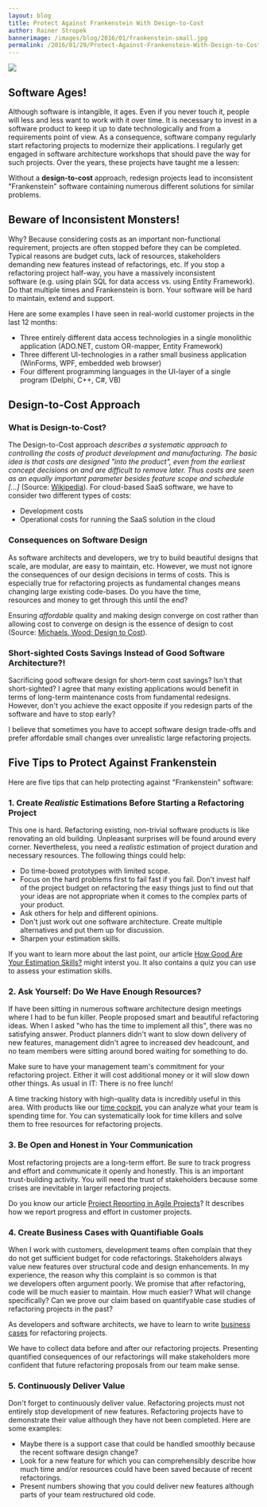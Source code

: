 ```yaml
---
layout: blog
title: Protect Against Frankenstein With Design-to-Cost
author: Rainer Stropek
bannerimage: /images/blog/2016/01/frankenstein-small.jpg
permalink: /2016/01/29/Protect-Against-Frankenstein-With-Design-to-Cost
---
```


<p xmlns="http://www.w3.org/1999/xhtml">
  <img src="{{site.baseurl}}/images/blog/2016/01/frankenstein.jpg" />
</p><h2 xmlns="http://www.w3.org/1999/xhtml">Software Ages!</h2><p xmlns="http://www.w3.org/1999/xhtml">Although software is intangible, it ages. Even if you never touch it, people will less and less want to work with it over time. It is necessary to invest in a software product to keep it up to date technologically and from a requirements point of view. As a consequence, software company regularly start refactoring projects to modernize their applications. I regularly get engaged in software architecture workshops that should pave the way for such projects. Over the years, these projects have taught me a lessen:</p><p class="showcase" xmlns="http://www.w3.org/1999/xhtml">Without a <strong>design-to-cost</strong> approach, redesign projects lead to inconsistent "Frankenstein" software containing numerous different solutions for similar problems.</p><h2 xmlns="http://www.w3.org/1999/xhtml">Beware of Inconsistent Monsters!</h2><p xmlns="http://www.w3.org/1999/xhtml">Why? Because considering costs as an important non-functional requirement, projects are often stopped before they can be completed. Typical reasons are budget cuts, lack of resources, stakeholders demanding new features instead of refactorings, etc. If you stop a refactoring project half-way, you have a massively inconsistent software (e.g. using plain SQL for data access vs. using Entity Framework). Do that multiple times and Frankenstein is born. Your software will be hard to maintain, extend and support.</p><p xmlns="http://www.w3.org/1999/xhtml">Here are some examples I have seen in real-world customer projects in the last 12 months:</p><ul xmlns="http://www.w3.org/1999/xhtml">
  <li>Three entirely different data access technologies in a single monolithic application (ADO.NET, custom OR-mapper, Entity Framework)</li>
  <li>Three different UI-technologies in a rather small business application (WinForms, WPF, embedded web browser)</li>
  <li>Four different programming languages in the UI-layer of a single program (Delphi, C++, C#, VB)</li>
</ul><h2 xmlns="http://www.w3.org/1999/xhtml">Design-to-Cost Approach
<br /></h2><h3 xmlns="http://www.w3.org/1999/xhtml">What is Design-to-Cost?</h3><p xmlns="http://www.w3.org/1999/xhtml">The Design-to-Cost approach <em>describes a systematic approach to controlling the costs of product development and manufacturing. The basic idea is that costs are designed "into the product", even from the earliest concept decisions on and are difficult to remove later. Thus costs are seen as an equally important parameter besides feature scope and schedule [...]</em> (Source: <a href="https://en.wikipedia.org/wiki/Design-to-cost" target="_blank">Wikipedia</a>). For cloud-based SaaS software, we have to consider two different types of costs:</p><ul xmlns="http://www.w3.org/1999/xhtml">
  <li>Development costs</li>
  <li>Operational costs for running the SaaS solution in the cloud
<br /></li>
</ul><h3 xmlns="http://www.w3.org/1999/xhtml">Consequences on Software Design</h3><p xmlns="http://www.w3.org/1999/xhtml">As software architects and developers, we try to build beautiful designs that scale, are modular, are easy to maintain, etc. However, we must not ignore the consequences of our design decisions in terms of costs. This is especially true for refactoring projects as fundamental changes means changing large existing code-bases. Do you have the time, resources and money to get through this until the end?</p><p class="showcase" xmlns="http://www.w3.org/1999/xhtml">Ensuring <em>affordable</em> quality and making design converge on cost rather than allowing cost to converge on design is the essence of design to cost (Source: <a href="https://books.google.at/books?id=XXIJTb7P2koC&amp;lpg=PP1&amp;dq=design%20to%20cost&amp;hl=de&amp;pg=PR17#v=onepage&amp;q=design%20to%20cost&amp;f=false" target="_blank">Michaels, Wood: Design to Cost</a>).</p><h3 xmlns="http://www.w3.org/1999/xhtml">Short-sighted Costs Savings Instead of Good Software Architecture?!</h3><p xmlns="http://www.w3.org/1999/xhtml">Sacrificing good software design for short-term cost savings? Isn't that short-sighted? I agree that many existing applications would benefit in terms of long-term maintenance costs from fundamental redesigns. However, don't you achieve the exact opposite if you redesign parts of the software and have to stop early?</p><p class="showcase" xmlns="http://www.w3.org/1999/xhtml">I believe that sometimes you have to accept software design trade-offs and prefer affordable small changes over unrealistic large refactoring projects.</p><h2 xmlns="http://www.w3.org/1999/xhtml">Five Tips to Protect Against Frankenstein
<br /></h2><p xmlns="http://www.w3.org/1999/xhtml">Here are five tips that can help protecting against "Frankenstein" software:</p><h3 xmlns="http://www.w3.org/1999/xhtml">1. Create <em>Realistic</em> Estimations Before Starting a Refactoring Project</h3><p xmlns="http://www.w3.org/1999/xhtml">This one is hard. Refactoring existing, non-trivial software products is like renovating an old building. Unpleasant surprises will be found around every corner. Nevertheless, you need a <em>realistic</em> estimation of project duration and necessary resources. The following things could help:</p><ul xmlns="http://www.w3.org/1999/xhtml">
  <li>Do time-boxed prototypes with limited scope.</li>
  <li>Focus on the hard problems first to fail fast if you fail. Don't invest half of the project budget on refactoring the easy things just to find out that your ideas are not appropriate when it comes to the complex parts of your product.</li>
  <li>Ask others for help and different opinions.</li>
  <li>Don't just work out one software architecture. Create multiple alternatives and put them up for discussion.</li>
  <li>Sharpen your estimation skills.</li>
</ul><p class="showcase" xmlns="http://www.w3.org/1999/xhtml">If you want to learn more about the last point, our article <a href="~/blog/2013/07/19/How-Good-Are-Your-Estimation-Skills" target="_blank">How Good Are Your Estimation Skills?</a> might interst you. It also contains a quiz you can use to assess your estimation skills.<br /></p><h3 xmlns="http://www.w3.org/1999/xhtml">2. Ask Yourself: Do We Have Enough Resources?</h3><p xmlns="http://www.w3.org/1999/xhtml">If have been sitting in numerous software architecture design meetings where I had to be fun killer. People proposed smart and beautiful refactoring ideas. When I asked "who has the time to implement all this", there was no satisfying answer. Product planners didn't want to slow down delivery of new features, management didn't agree to increased dev headcount, and no team members were sitting around bored waiting for something to do.<br /></p><p class="showcase" xmlns="http://www.w3.org/1999/xhtml">Make sure to have your management team's commitment for your refactoring project. Either it will cost additional money or it will slow down other things. As usual in IT: There is no free lunch!</p><p xmlns="http://www.w3.org/1999/xhtml">A time tracking history with high-quality data is incredibly useful in this area. With products like our <a href="http://www.timecockpit.com" target="_blank">time cockpit</a>, you can analyze what your team is spending time for. You can systematically look for time killers and solve them to free resources for refactoring projects.<br /></p><h3 xmlns="http://www.w3.org/1999/xhtml">3. Be Open and Honest in Your Communication</h3><p xmlns="http://www.w3.org/1999/xhtml">Most refactoring projects are a long-term effort. Be sure to track progress and effort and communicate it openly and honestly. This is an important trust-building activity. You will need the trust of stakeholders because some crises are inevitable in larger refactoring projects.</p><p class="showcase" xmlns="http://www.w3.org/1999/xhtml">Do you know our article <a href="~/blog/2013/08/30/Project-Reporting-in-Agile-Projects" target="_blank">Project Reporting in Agile Projects</a>? It describes how we report progress and effort in customer projects.</p><h3 xmlns="http://www.w3.org/1999/xhtml">4. Create Business Cases with Quantifiable Goals
<br /></h3><p xmlns="http://www.w3.org/1999/xhtml">When I work with customers, development teams often complain that they do not get sufficient budget for code refactorings. Stakeholders always value new features over structural code and design enhancements. In my experience, the reason why this complaint is so common is that we developers often argument poorly. We promise that after refactoring, code will be much easier to maintain. How much easier? What will change specifically? Can we prove our claim based on quantifyable case studies of refactoring projects in the past?</p><p class="showcase" xmlns="http://www.w3.org/1999/xhtml">As developers and software architects, we have to learn to write <a href="https://en.wikipedia.org/wiki/Business_case" target="_blank">business cases</a> for refactoring projects.</p><p xmlns="http://www.w3.org/1999/xhtml">We have to collect data before and after our refactoring projects. Presenting quantified consequences of our refactorings will make stakeholders more confident that future refactoring proposals from our team make sense.</p><h3 xmlns="http://www.w3.org/1999/xhtml">5. Continuously Deliver Value</h3><p xmlns="http://www.w3.org/1999/xhtml">Don't forget to continuously deliver value. Refactoring projects must not entirely stop development of new features. Refactoring projects have to demonstrate their value although they have not been completed. Here are some examples:<br /></p><ul xmlns="http://www.w3.org/1999/xhtml">
  <li>Maybe there is a support case that could be handled smoothly because the recent software design change?</li>
  <li>Look for a new feature for which you can comprehensibly describe how much time and/or resources could have been saved because of recent refactorings.</li>
  <li>Present numbers showing that you could deliver new features although parts of your team restructured old code.</li>
</ul><br xmlns="http://www.w3.org/1999/xhtml" />
